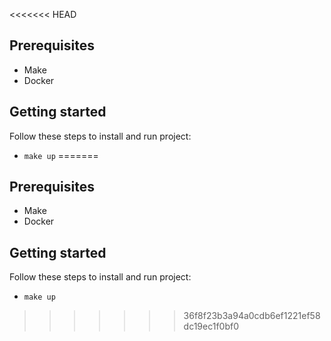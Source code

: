 <<<<<<< HEAD
## Prerequisites
- Make
- Docker
## Getting started
Follow these steps to install and run project:
- ```make up```
=======
## Prerequisites
- Make
- Docker
## Getting started
Follow these steps to install and run project:
- ```make up```
>>>>>>> 36f8f23b3a94a0cdb6ef1221ef58dc19ec1f0bf0
